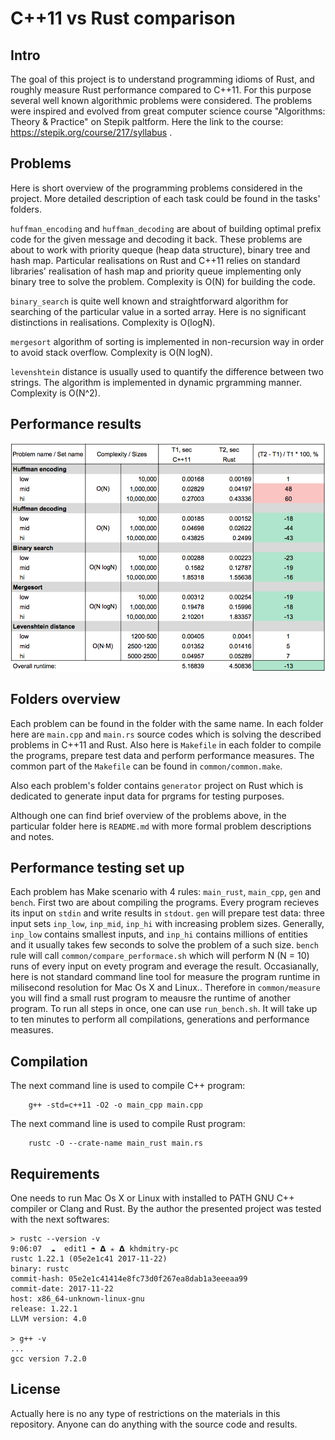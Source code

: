 # C++11 vs Rust comparison

## Intro

The goal of this project is to understand programming idioms of Rust, and
roughly measure Rust performance compared to C++11. For this purpose several
well known algorithmic problems were considered. The problems were inspired and
evolved from great computer science course "Algorithms: Theory & Practice" on
Stepik paltform. Here the link to the course:
https://stepik.org/course/217/syllabus . 

## Problems

Here is short overview of the programming problems considered in the project.
More detailed description of each task could be found in the tasks' folders.

`huffman_encoding` and `huffman_decoding` are about of building optimal prefix
code for the given message and decoding it back. These problems are about to
work with priority queque (heap data structure), binary tree and hash map.
Particular realisations on Rust and C++11 relies on standard libraries'
realisation of hash map and priority queue implementing only binary tree to
solve the problem. Complexity is O(N) for building the code.

`binary_search` is quite well known and straightforward algorithm for searching
of the particular value in a sorted array. Here is no significant distinctions
in realisations. Complexity is O(logN).

`mergesort` algorithm of sorting is implemented in non-recursion way in order
to avoid stack overflow. Complexity is O(N logN).

`levenshtein` distance is usually used to quantify the difference between two
strings. The algorithm is implemented in dynamic prgramming manner. Complexity is O(N^2).

## Performance results
![Performance table](performance_table.png?raw=true "Performance table")

## Folders overview

Each problem can be found in the folder with the same name. In each folder here
are `main.cpp` and `main.rs` source codes which is solving the described
problems in C++11 and Rust. Also here is `Makefile` in each folder to compile
the programs, prepare test data and perform performance measures. The common
part of the `Makefile` can be found in `common/common.make`.

Also each problem's folder contains `generator` project on Rust which is
dedicated to generate input data for prgrams for testing purposes.

Although one can find brief overview of the problems above, in the particular
folder here is `README.md` with more formal problem descriptions and notes.

## Performance testing set up

Each problem has Make scenario with 4 rules: `main_rust`, `main_cpp`, `gen` and
`bench`. First two are about compiling the programs. Every program recieves its
input on `stdin` and write results in `stdout`. `gen` will prepare test data:
three input sets `inp_low`, `inp_mid`, `inp_hi` with increasing problem sizes.
Generally, `inp_low` contains smallest inputs, and `inp_hi` contains millions
of entities and it usually takes few seconds to solve the problem of a such size.
`bench` rule will call `common/compare_performace.sh` which will perform N (N =
10) runs of every input on evety program and everage the result. Occasianally,
here is not standard command line tool for measure the program runtime in
milisecond resolution for Mac Os X and Linux.. Therefore in `common/measure`
you will find a small rust program to meausre the runtime of another program.
To run all steps in once, one can use `run_bench.sh`. It will take up to ten
minutes to perform all compilations, generations and performance measures. 

## Compilation

The next command line is used to compile C++ program:

```
	g++ -std=c++11 -O2 -o main_cpp main.cpp
```

The next command line is used to compile Rust program:

```
	rustc -O --crate-name main_rust main.rs
```


## Requirements

One needs to run Mac Os X or Linux with installed to PATH GNU C++ compiler or Clang and Rust. By the author the presented project was tested with the next softwares:

```
> rustc --version -v                                                                                                                                                                                  9:06:07  ☁  edit1 ☂ 𝝙 ✭ 𝝙 khdmitry-pc
rustc 1.22.1 (05e2e1c41 2017-11-22)
binary: rustc
commit-hash: 05e2e1c41414e8fc73d0f267ea8dab1a3eeeaa99
commit-date: 2017-11-22
host: x86_64-unknown-linux-gnu
release: 1.22.1
LLVM version: 4.0

> g++ -v
...
gcc version 7.2.0
```

## License

Actually here is no any type of restrictions on the materials in this repository. Anyone can do anything with the source code and results. 
